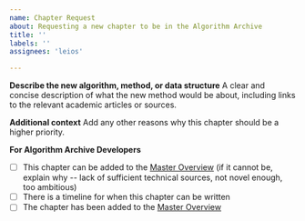 ```yaml
---
name: Chapter Request
about: Requesting a new chapter to be in the Algorithm Archive
title: ''
labels: ''
assignees: 'leios'

---
```


<!--
Thanks for requesting a chapter for the Algorithm Archive!

Please fill in the information below

If you would like to contact us, we are also available on discord at https://discord.gg/2PEjsR
-->

**Describe the new algorithm, method, or data structure**
A clear and concise description of what the new method would be about, including links to the relevant academic articles or sources.

**Additional context**
Add any other reasons why this chapter should be a higher priority.

<!--- Please leave this section --->
**For Algorithm Archive Developers**
- [ ] This chapter can be added to the [Master Overview](https://github.com/algorithm-archivists/algorithm-archive/projects/11) (if it cannot be, explain why -- lack of sufficient technical sources, not novel enough, too ambitious)
- [ ] There is a timeline for when this chapter can be written
- [ ] The chapter has been added to the [Master Overview](https://github.com/algorithm-archivists/algorithm-archive/projects/11)
